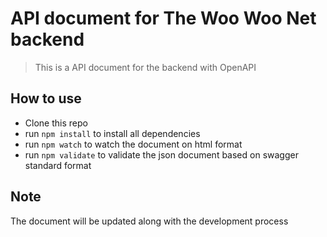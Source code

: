 # API document for The Woo Woo Net backend

> This is a API document for the backend with OpenAPI

## How to use
- Clone this repo
- run `npm install` to install all dependencies
- run `npm watch` to watch the document on html format
- run `npm validate` to validate the json document based on swagger standard format

## Note
The document will be updated along with the development process